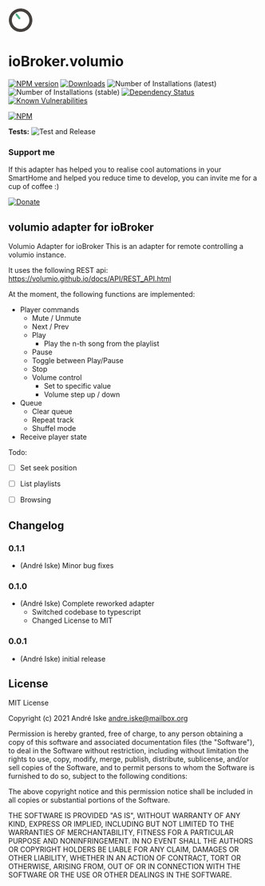 ![Logo](admin/volumio.png)
# ioBroker.volumio

[![NPM version](http://img.shields.io/npm/v/iobroker.volumio.svg)](https://www.npmjs.com/package/iobroker.volumio)
[![Downloads](https://img.shields.io/npm/dm/iobroker.volumio.svg)](https://www.npmjs.com/package/iobroker.volumio)
![Number of Installations (latest)](http://iobroker.live/badges/volumio-installed.svg)
![Number of Installations (stable)](http://iobroker.live/badges/volumio-stable.svg)
[![Dependency Status](https://img.shields.io/david/a-i-ks/iobroker.volumio.svg)](https://david-dm.org/a-i-ks/iobroker.volumio)
[![Known Vulnerabilities](https://snyk.io/test/github/a-i-ks/ioBroker.volumio/badge.svg)](https://snyk.io/test/github/a-i-ks/ioBroker.volumio)

[![NPM](https://nodei.co/npm/iobroker.volumio.png?downloads=true)](https://nodei.co/npm/iobroker.volumio/)

**Tests:** ![Test and Release](https://github.com/a-i-ks/ioBroker.volumio/workflows/Test%20and%20Release/badge.svg)

### Support me
If this adapter has helped you to realise cool automations in your SmartHome and helped you reduce time to develop, you can invite me for a cup of coffee :) 

[![Donate](https://raw.githubusercontent.com/a-i-ks/ioBroker.volumio/master/donate_button.png=130x)](http://paypal.me/iske)

## volumio adapter for ioBroker

Volumio Adapter for ioBroker
This is an adapter for remote controlling a volumio instance.

It uses the following REST api:
https://volumio.github.io/docs/API/REST_API.html

At the moment, the following functions are implemented:
* Player commands
    * Mute / Unmute
    * Next / Prev
    * Play
        * Play the n-th song from the playlist
    * Pause
    * Toggle between Play/Pause
    * Stop
    * Volume control
        * Set to specific value
        * Volume step up / down
* Queue
    * Clear queue
    * Repeat track
    * Shuffel mode
* Receive player state

Todo:
- [ ] Set seek position
- [ ] List playlists
- [ ] Browsing


## Changelog

### 0.1.1
* (André Iske) Minor bug fixes 

### 0.1.0
* (André Iske) Complete reworked adapter
    * Switched codebase to typescript
    * Changed License to MIT

### 0.0.1
* (André Iske) initial release

## License
MIT License

Copyright (c) 2021 André Iske <andre.iske@mailbox.org>

Permission is hereby granted, free of charge, to any person obtaining a copy
of this software and associated documentation files (the "Software"), to deal
in the Software without restriction, including without limitation the rights
to use, copy, modify, merge, publish, distribute, sublicense, and/or sell
copies of the Software, and to permit persons to whom the Software is
furnished to do so, subject to the following conditions:

The above copyright notice and this permission notice shall be included in all
copies or substantial portions of the Software.

THE SOFTWARE IS PROVIDED "AS IS", WITHOUT WARRANTY OF ANY KIND, EXPRESS OR
IMPLIED, INCLUDING BUT NOT LIMITED TO THE WARRANTIES OF MERCHANTABILITY,
FITNESS FOR A PARTICULAR PURPOSE AND NONINFRINGEMENT. IN NO EVENT SHALL THE
AUTHORS OR COPYRIGHT HOLDERS BE LIABLE FOR ANY CLAIM, DAMAGES OR OTHER
LIABILITY, WHETHER IN AN ACTION OF CONTRACT, TORT OR OTHERWISE, ARISING FROM,
OUT OF OR IN CONNECTION WITH THE SOFTWARE OR THE USE OR OTHER DEALINGS IN THE
SOFTWARE.
